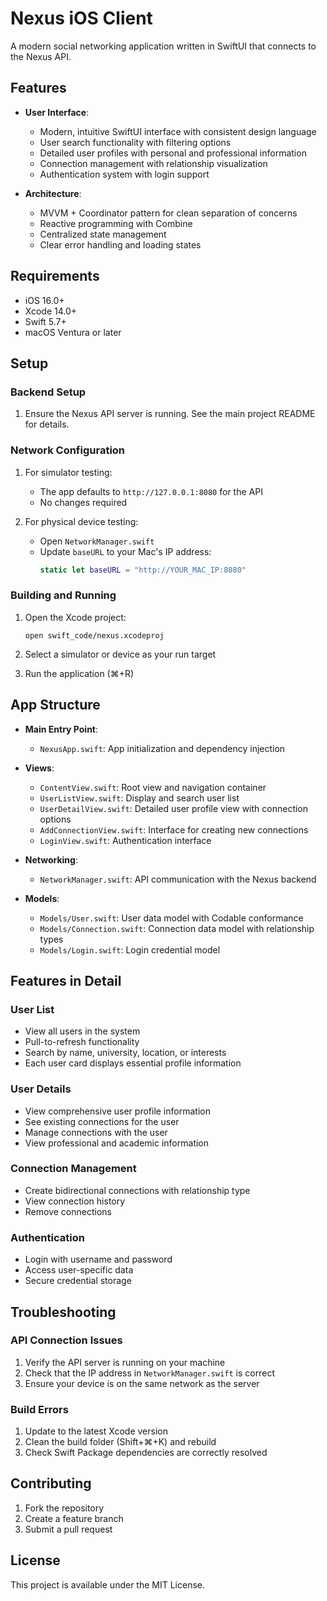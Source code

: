 # Nexus iOS Client

A modern social networking application written in SwiftUI that connects to the Nexus API.

## Features

- **User Interface**:
  - Modern, intuitive SwiftUI interface with consistent design language
  - User search functionality with filtering options
  - Detailed user profiles with personal and professional information
  - Connection management with relationship visualization
  - Authentication system with login support

- **Architecture**:
  - MVVM + Coordinator pattern for clean separation of concerns
  - Reactive programming with Combine
  - Centralized state management
  - Clear error handling and loading states

## Requirements

- iOS 16.0+
- Xcode 14.0+
- Swift 5.7+
- macOS Ventura or later

## Setup

### Backend Setup

1. Ensure the Nexus API server is running. See the main project README for details.

### Network Configuration

1. For simulator testing:
   - The app defaults to `http://127.0.0.1:8080` for the API
   - No changes required

2. For physical device testing:
   - Open `NetworkManager.swift`
   - Update `baseURL` to your Mac's IP address: 
     ```swift
     static let baseURL = "http://YOUR_MAC_IP:8080"
     ```

### Building and Running

1. Open the Xcode project:
   ```
   open swift_code/nexus.xcodeproj
   ```

2. Select a simulator or device as your run target

3. Run the application (⌘+R)

## App Structure

- **Main Entry Point**:
  - `NexusApp.swift`: App initialization and dependency injection

- **Views**:
  - `ContentView.swift`: Root view and navigation container
  - `UserListView.swift`: Display and search user list
  - `UserDetailView.swift`: Detailed user profile view with connection options
  - `AddConnectionView.swift`: Interface for creating new connections
  - `LoginView.swift`: Authentication interface

- **Networking**:
  - `NetworkManager.swift`: API communication with the Nexus backend

- **Models**:
  - `Models/User.swift`: User data model with Codable conformance
  - `Models/Connection.swift`: Connection data model with relationship types
  - `Models/Login.swift`: Login credential model

## Features in Detail

### User List
- View all users in the system
- Pull-to-refresh functionality
- Search by name, university, location, or interests
- Each user card displays essential profile information

### User Details
- View comprehensive user profile information
- See existing connections for the user
- Manage connections with the user
- View professional and academic information

### Connection Management
- Create bidirectional connections with relationship type
- View connection history
- Remove connections

### Authentication
- Login with username and password
- Access user-specific data
- Secure credential storage

## Troubleshooting

### API Connection Issues
1. Verify the API server is running on your machine
2. Check that the IP address in `NetworkManager.swift` is correct
3. Ensure your device is on the same network as the server

### Build Errors
1. Update to the latest Xcode version
2. Clean the build folder (Shift+⌘+K) and rebuild
3. Check Swift Package dependencies are correctly resolved

## Contributing

1. Fork the repository
2. Create a feature branch
3. Submit a pull request

## License

This project is available under the MIT License. 